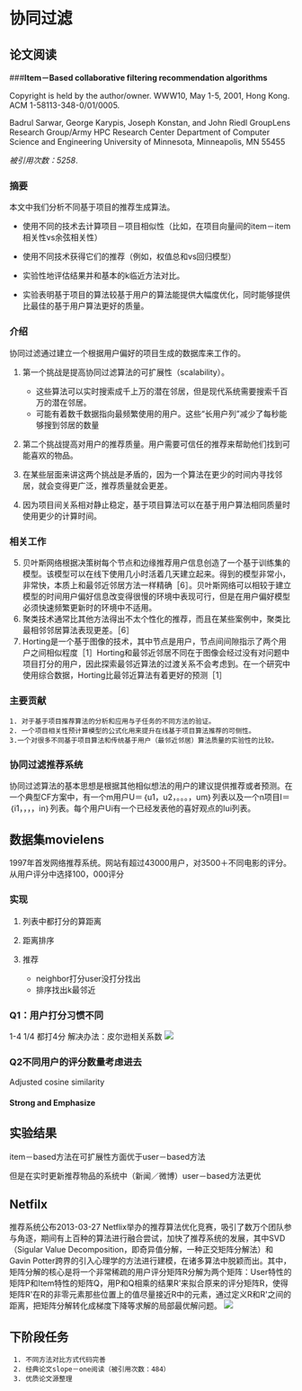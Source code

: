 # 协同过滤
## 论文阅读


###**Item－Based collaborative filtering recommendation algorithms**

Copyright is held by the author/owner. WWW10, May 1-5, 2001, Hong Kong. ACM 1-58113-348-0/01/0005. 

Badrul Sarwar, George Karypis, Joseph Konstan, and John Riedl 
GroupLens Research Group/Army HPC Research Center Department of Computer Science and Engineering University of Minnesota, Minneapolis, MN 55455 


 *被引用次数：5258*.
### 摘要
本文中我们分析不同基于项目的推荐生成算法。

* 使用不同的技术去计算项目－项目相似性（比如，在项目向量间的item－item相关性vs余弦相关性）

* 使用不同技术获得它们的推荐（例如，权值总和vs回归模型）

* 实验性地评估结果并和基本的k临近方法对比。

* 实验表明基于项目的算法较基于用户的算法能提供大幅度优化，同时能够提供比最佳的基于用户算法更好的质量。

### 介绍
协同过滤通过建立一个根据用户偏好的项目生成的数据库来工作的。

1. 第一个挑战是提高协同过滤算法的可扩展性（scalability）。

    * 这些算法可以实时搜索成千上万的潜在邻居，但是现代系统需要搜索千百万的潜在邻居。
    * 可能有着数千数据指向最频繁使用的用户。这些“长用户列”减少了每秒能够搜到邻居的数量

2. 第二个挑战提高对用户的推荐质量。用户需要可信任的推荐来帮助他们找到可能喜欢的物品。
3. 在某些层面来讲这两个挑战是矛盾的，因为一个算法在更少的时间内寻找邻居，就会变得更广泛，推荐质量就会更差。
4. 因为项目间关系相对静止稳定，基于项目算法可以在基于用户算法相同质量时使用更少的计算时间。


### 相关工作

5.  贝叶斯网络根据决策树每个节点和边缘推荐用户信息创造了一个基于训练集的模型。该模型可以在线下使用几小时活着几天建立起来。得到的模型非常小，非常快，本质上和最邻近邻居方法一样精确［6］。贝叶斯网络可以相较于建立模型的时间用户偏好信息改变得很慢的环境中表现可行，但是在用户偏好模型必须快速频繁更新时的环境中不适用。
6.  聚类技术通常比其他方法得出不太个性化的推荐，而且在某些案例中，聚类比最相邻邻居算法表现更差。［6］
7.  Horting是一个基于图像的技术，其中节点是用户，节点间间隙指示了两个用户之间相似程度［1］Horting和最邻近邻居不同在于图像会经过没有对问题中项目打分的用户，因此探索最邻近算法的过渡关系不会考虑到。在一个研究中使用综合数据，Horting比最邻近算法有着更好的预测［1］

### 主要贡献
	1. 对于基于项目推荐算法的分析和应用与子任务的不同方法的验证。
	2. 一个项目相关性预计算模型的公式化用来提升在线基于项目算法推荐的可侧性。
	3.一个对很多不同基于项目算法和传统基于用户（最邻近邻居）算法质量的实验性的比较。
### 协同过滤推荐系统
协同过滤算法的基本思想是根据其他相似想法的用户的建议提供推荐或者预测。在一个典型CF方案中，有一个m用户U＝｛u1，u2，。。。，um｝列表以及一个n项目I＝｛i1，，，，in｝列表。每个用户Ui有一个已经发表他的喜好观点的Iui列表。
## 数据集movielens
1997年首发网络推荐系统。网站有超过43000用户，对3500＋不同电影的评分。从用户评分中选择100，000评分
### 实现
1. 列表中都打分的算距离
2. 距离排序
3. 推荐

      * neighbor打分user没打分找出
      * 排序找出k最邻近


### Q1：用户打分习惯不同
1-4
1/4
都打4分
解决办法：皮尔逊相关系数
![](http://7xnlsr.com1.z0.glb.clouddn.com/%E5%B1%8F%E5%B9%95%E5%BF%AB%E7%85%A7%202016-04-08%20%E4%B8%8A%E5%8D%889.53.30.png)

### Q2不同用户的评分数量考虑进去
Adjusted cosine similarity
#### Strong and Emphasize 
## 实验结果
item－based方法在可扩展性方面优于user－based方法

但是在实时更新推荐物品的系统中（新闻／微博）user－based方法更优
## Netfilx
推荐系统公布2013-03-27
Netflix举办的推荐算法优化竞赛，吸引了数万个团队参与角逐，期间有上百种的算法进行融合尝试，加快了推荐系统的发展，其中SVD（Sigular Value Decomposition，即奇异值分解，一种正交矩阵分解法）和Gavin Potter跨界的引入心理学的方法进行建模，在诸多算法中脱颖而出。其中，矩阵分解的核心是将一个非常稀疏的用户评分矩阵R分解为两个矩阵：User特性的矩阵P和Item特性的矩阵Q，用P和Q相乘的结果R'来拟合原来的评分矩阵R，使得矩阵R'在R的非零元素那些位置上的值尽量接近R中的元素，通过定义R和R'之间的距离，把矩阵分解转化成梯度下降等求解的局部最优解问题。
![](http://7xnlsr.com1.z0.glb.clouddn.com/MachineLearningArchitecture-v3.jpg)

## 下阶段任务
     1. 不同方法对比方式代码完善
     2. 经典论文slope－one阅读（被引用次数：484）
     3. 优质论文源整理    